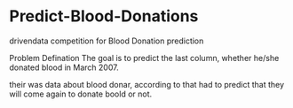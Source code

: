 # Predict-Blood-Donations
drivendata competition for Blood Donation prediction

Problem Defination
The goal is to predict the last column, whether he/she donated blood in March 2007.

their was data about blood donar, according to that had to predict that they will come again to donate boold or not.
